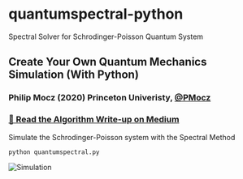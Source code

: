 # quantumspectral-python
Spectral Solver for Schrodinger-Poisson Quantum System

## Create Your Own Quantum Mechanics Simulation (With Python)

### Philip Mocz (2020) Princeton Univeristy, [@PMocz](https://twitter.com/PMocz)

### [📝 Read the Algorithm Write-up on Medium](https://levelup.gitconnected.com/create-your-own-quantum-mechanics-simulation-with-python-51e215346798)

Simulate the Schrodinger-Poisson system with the Spectral Method


```
python quantumspectral.py
```

![Simulation](./quantumspectral.png)
